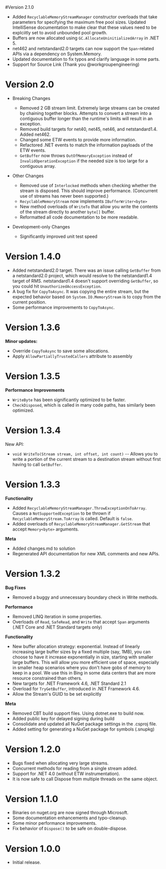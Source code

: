#Version 2.1.0

* Added `RecyclableMemoryStreamManager` constructor overloads that take parameters for specifying the maximum free pool sizes. Updated IntelliSense documentation to make clear that these values need to be explciitly set to avoid unbounded pool growth.
* Buffers are now allocated using `GC.AllocateUninitializedArray` in .NET 5.
* net462 and netstandard2.0 targets can now support the `Span`-related APIs via a dependency on System.Memory.
* Updated documentation to fix typos and clarify language in some parts.
* Support for Source Link (Thank you @workgroupengineering)

# Version 2.0

* Breaking Changes
    * Removed 2 GB stream limit. Extremely large streams can be created by chaining together blocks. Attempts to convert a stream into a contiguous buffer longer than the runtime's limits will result in an exception.
    * Removed build targets for net40, net45, net46, and netstandard1.4. Added net462.
    * Changed some ETW events to provide more information.
    * Refactored .NET events to match the information payloads of the ETW events.
    * `GetBuffer` now throws `OutOfMemoryException` instead of `InvalidOperationException` if the needed size is too large for a contiguous array.

* Other Changes
    * Removed use of `Interlocked` methods when checking whether the stream is disposed. This should improve performance. (Concurrent use of streams has never been supported.)
    * `RecyclableMemoryStream` now implements `IBufferWriter<byte>`
    * New method overloads of `WriteTo` that allow you write the contents of the stream directly to another `byte[]` buffer.
    * Reformatted all code documentation to be more readable.

* Development-only Changes
    * Significantly improved unit test speed

# Version 1.4.0

* Added netstandard2.0 target. There was an issue calling `GetBuffer` from a netstandard2.0 project, which would resolve to the netstandard1.4 target of RMS. netstandard1.4 doesn't support overriding `GetBuffer`, so you could hit `UnauthorizedAccessException`.
* A bug fix for `CopyToAsync`. It was copying the entire stream, but the expected behavior based on `System.IO.MemoryStream` is to copy from the current position.
* Some performance improvements to `CopyToAsync`. 

# Version 1.3.6

**Minor updates:**

* Override `CopyToAsync` to save some allocations.
* Apply `AllowPartiallyTrustedCallers` attribute to assembly

# Version 1.3.5

**Performance Improvements**

* `WriteByte` has been significantly optimized to be faster.
* `CheckDisposed`, which is called in many code paths, has similarly been optimized.

# Version 1.3.4

New API:
* `void WriteTo(Stream stream, int offset, int count)` -- Allows you to write a portion of the current stream to a destination stream without first having to call `GetBuffer`.

# Version 1.3.3

**Functionality**

- Added `RecyclableMemoryStreamManager.ThrowExceptionOnToArray`. Causes a `NotSupportedException` to be thrown if `RecyclableMemoryStream.ToArray` is called. Default is `false`.
- Added overloads of `RecyclableMemoryStreamManager.GetStream` that accept `Memory<byte>` arguments.

**Meta**

- Added changes.md to solution
- Regenerated API documentation for new XML comments and new APIs.

# Version 1.3.2
**Bug Fixes**

- Removed a buggy and unnecessary boundary check in Write methods.

**Performance**

- Removed LINQ iteration in some properties.
- Overloads of `Read`, `SafeRead`, and `Write` that accept `Span` arguments (.NET Core and .NET Standard targets only)

**Functionality**

- New buffer allocation strategy: exponential. Instead of linearly increasing large buffer sizes by a fixed multiple (say, 1MB), you can choose to have it increase exponentially in size, starting with smaller large buffers. This will allow you more efficient use of space, especially in smaller heap scenarios where you don't have gobs of memory to keep in a pool. We use this in Bing in some data centers that are more resource constrained than others.
- New targets for .NET Framework 4.6, .NET Standard 2.1
- Overload for `TryGetBuffer`, introduced in .NET Framework 4.6.
- Allow the Stream's GUID to be set explicitly

**Meta**

- Removed CBT build support files. Using dotnet.exe to build now.
- Added public key for delayed signing during build
- Consolidate and updated all NuGet package settings in the .csproj file.
- Added setting for generating a NuGet package for symbols (.snupkg)

# Version 1.2.0
- Bugs fixed when allocating very large streams.
- Concurrent methods for reading from a single stream added.
- Support for .NET 4.0 (without ETW instrumentation).
- It is now safe to call Dispose from multiple threads on the same object.

# Version 1.1.0
- Binaries on nuget.org are now signed through Microsoft.
- Some documentation enhancements and typo-cleanup.
- Some minor performance improvements.
- Fix behavior of `Dispose()` to be safe on double-dispose.

# Version 1.0.0
- Initial release.
